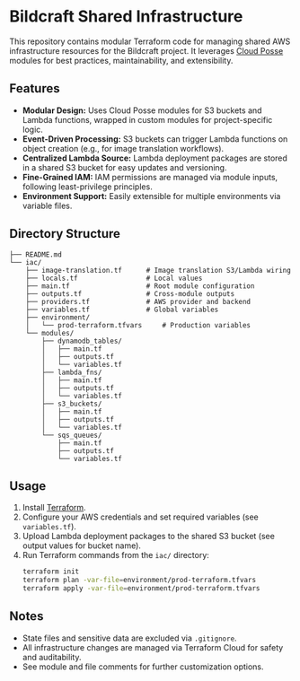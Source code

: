 # Bildcraft Shared Infrastructure

This repository contains modular Terraform code for managing shared AWS infrastructure resources for the Bildcraft project. It leverages [Cloud Posse](https://github.com/cloudposse) modules for best practices, maintainability, and extensibility.

## Features

- **Modular Design:** Uses Cloud Posse modules for S3 buckets and Lambda functions, wrapped in custom modules for project-specific logic.
- **Event-Driven Processing:** S3 buckets can trigger Lambda functions on object creation (e.g., for image translation workflows).
- **Centralized Lambda Source:** Lambda deployment packages are stored in a shared S3 bucket for easy updates and versioning.
- **Fine-Grained IAM:** IAM permissions are managed via module inputs, following least-privilege principles.
- **Environment Support:** Easily extensible for multiple environments via variable files.

## Directory Structure

```
├── README.md
└── iac/
    ├── image-translation.tf      # Image translation S3/Lambda wiring
    ├── locals.tf                 # Local values
    ├── main.tf                   # Root module configuration
    ├── outputs.tf                # Cross-module outputs
    ├── providers.tf              # AWS provider and backend
    ├── variables.tf              # Global variables
    ├── environment/
    │   └── prod-terraform.tfvars     # Production variables
    └── modules/
        ├── dynamodb_tables/
        │   ├── main.tf
        │   ├── outputs.tf
        │   └── variables.tf
        ├── lambda_fns/
        │   ├── main.tf
        │   ├── outputs.tf
        │   └── variables.tf
        ├── s3_buckets/
        │   ├── main.tf
        │   ├── outputs.tf
        │   └── variables.tf
        └── sqs_queues/
            ├── main.tf
            ├── outputs.tf
            └── variables.tf
```

## Usage

1. Install [Terraform](https://www.terraform.io/downloads.html).
2. Configure your AWS credentials and set required variables (see `variables.tf`).
3. Upload Lambda deployment packages to the shared S3 bucket (see output values for bucket name).
4. Run Terraform commands from the `iac/` directory:
   ```sh
   terraform init
   terraform plan -var-file=environment/prod-terraform.tfvars
   terraform apply -var-file=environment/prod-terraform.tfvars
   ```

## Notes
- State files and sensitive data are excluded via `.gitignore`.
- All infrastructure changes are managed via Terraform Cloud for safety and auditability.
- See module and file comments for further customization options.

